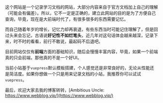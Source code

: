 这个网站是一个记录学习文档的网站，大部分内容来自于官方文档加上自己的理解（可能会有偏差）。所以，它不一定是正确的，建立此网站的目的是为了方便自己查询，毕竟，现在是大前端时代了，有很多很多的东西需要记忆。

而自己随着年岁的增长，记忆力却再衰退，有些东西当时可能记住理解了，但是回过头来会忘记，古语说**好记性不如烂笔头**，近几年对这句话体会越来越深，记录下来，时不时的看看，前行不敢说，最起码不后退吧。

目前网站仅仅有**前端**方面的基础知识，随后会慢慢丰富内容，毕竟，如果一个前端真的只会前端，那他真的不是一个好UI。


当前小站基于`vuepress`默认模板搭建，个人感觉还是非常良好的，无论从性能还是简洁度。如果你想做一个只是用来记录文档的小站，我推荐你可以试试`vuepress`。


最后，欢迎大家去我的博客转转，[Ambitious Uncle: https://www.webblog.vip/](https://www.webblog.vip/)
